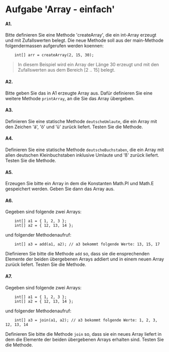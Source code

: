 # Aufgabe 'Array - einfach'

#### A1.
Bitte definieren Sie eine Methode 'createArray', die ein int-Array erzeugt und mit Zufallswerten belegt. Die neue Methode soll aus der main-Methode folgendermassen aufgerufen werden koennen:
    
    	int[] arr = createArray(2, 15, 30);

> In diesem Beispiel wird ein Array der Länge 30 erzeugt und mit den Zufallswerten aus dem Bereich [2 .. 15] belegt.

#### A2.
Bitte geben Sie das in A1 erzeugte Array aus. Dafür definieren Sie eine weitere Methode `printArray`, an die Sie das Array übergeben.

#### A3.
Definieren Sie eine statische Methode `deutscheUmlaute`, die ein Array mit den Zeichen 'ä', 'ö' und 'ü' zurück liefert. Testen Sie die Methode.

#### A4.
Definieren Sie eine statische Methode `deutscheBuchstaben`, die ein Array mit allen deutschen Kleinbuchstaben inklusive Umlaute und 'ß' zurück liefert. Testen Sie die Methode.

#### A5.
Erzeugen Sie bitte ein Array in dem die Konstanten Math.PI und Math.E gespeichert werden. Geben Sie dann das Array aus.

#### A6.
Gegeben sind folgende zwei Arrays:

		int[] a1 = { 1, 2, 3 };
		int[] a2 = { 12, 13, 14 };

und folgender Methodenaufruf:
		
		int[] a3 = add(a1, a2); // a3 bekommt folgende Werte: 13, 15, 17 

Diefinieren Sie bitte die Methode `add` so, dass sie die ensprechenden Elemente der beiden übergebenen Arrays addiert und in einem neuen Array zurück liefert. Testen Sie die Methode.
		
#### A7.
Gegeben sind folgende zwei Arrays:

		int[] a1 = { 1, 2, 3 };
		int[] a2 = { 12, 13, 14 };

und folgender Methodenaufruf:

		int[] a3 = join(a1, a2); // a3 bekommt folgende Werte: 1, 2, 3, 12, 13, 14

Definieren Sie bitte die Methode `join` so, dass sie ein neues Array liefert in dem die Elemente der beiden übergebenen Arrays erhalten sind. Testen Sie die Methode.

